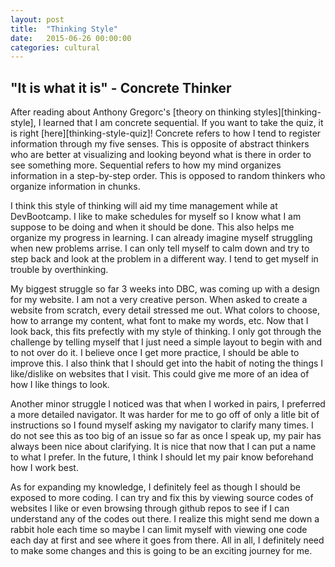 ```yaml
---
layout: post
title:  "Thinking Style"
date:   2015-06-26 00:00:00
categories: cultural
---
```

<h2>"It is what it is"  - Concrete Thinker</h2>
After reading about Anthony Gregorc's [theory on thinking styles][thinking-style], I learned that I am concrete sequential. If you want to take the quiz, it is right [here][thinking-style-quiz]! Concrete refers to how I tend to register information through my five senses. This is opposite of abstract thinkers who are better at visualizing and looking beyond what is there in order to see something more. Sequential refers to how my mind organizes information in a step-by-step order. This is opposed to random thinkers who organize information in chunks.

I think this style of thinking will aid my time management while at DevBootcamp. I like to make schedules for myself so I know what I am suppose to be doing and when it should be done. This also helps me organize my progress in learning. I can already imagine myself struggling when new problems arrise. I can only tell myself to calm down and try to step back and look at the problem in a different way. I tend to get myself in trouble by overthinking.

My biggest struggle so far 3 weeks into DBC, was coming up with a design for my website. I am not a very creative person. When asked to create a website from scratch, every detail stressed me out. What colors to choose, how to arrange my content, what font to make my words, etc. Now that I look back, this fits prefectly with my style of thinking. I only got through the challenge by telling myself that I just need a simple layout to begin with and to not over do it. I believe once I get more practice, I should be able to improve this. I also think that I should get into the habit of noting the things I like/dislike on websites that I visit. This could give me more of an idea of how I like things to look.

Another minor struggle I noticed was that when I worked in pairs, I preferred a more detailed navigator. It was harder for me to go off of only a litle bit of instructions so I found myself asking my navigator to clarify many times. I do not see this as too big of an issue so far as once I speak up, my pair has always been nice about clarifying. It is nice that now that I can put a name to what I prefer. In the future, I think I should let my pair know beforehand how I work best.

As for expanding my knowledge, I definitely feel as though I should be exposed to more coding. I can try and fix this by viewing source codes of websites I like or even browsing through github repos to see if I can understand any of the codes out there. I realize this might send me down a rabbit hole each time so maybe I can limit myself with viewing one code each day at first and see where it goes from there. All in all, I definitely need to make some changes and this is going to be an exciting journey for me.

[thinking-style]: http://web.cortland.edu/andersmd/learning/gregorc.htm
[thinking-style-quiz]: http://www.thelearningweb.net/personalthink.html